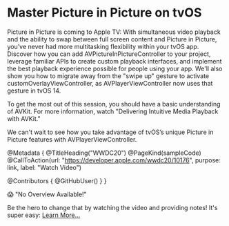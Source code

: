 # Master Picture in Picture on tvOS

Picture in Picture is coming to Apple TV: With simultaneous video playback and the ability to swap between full screen content and Picture in Picture, you’ve never had more multitasking flexibility within your tvOS app. Discover how you can add AVPictureInPictureController to your project, leverage familiar APIs to create custom playback interfaces, and implement the best playback experience possible for people using your app. We'll also show you how to migrate away from the "swipe up" gesture to activate customOverlayViewController, as AVPlayerViewController now uses that gesture in tvOS 14.

To get the most out of this session, you should have a basic understanding of AVKit. For more information, watch "Delivering Intuitive Media Playback with AVKit."

We can't wait to see how you take advantage of tvOS’s unique Picture in Picture features with AVPlayerViewController.

@Metadata {
   @TitleHeading("WWDC20")
   @PageKind(sampleCode)
   @CallToAction(url: "https://developer.apple.com/wwdc20/10176", purpose: link, label: "Watch Video")

   @Contributors {
      @GitHubUser(<replace this with your GitHub handle>)
   }
}

😱 "No Overview Available!"

Be the hero to change that by watching the video and providing notes! It's super easy:
 [Learn More…](https://wwdcnotes.github.io/WWDCNotes/documentation/wwdcnotes/contributing)

